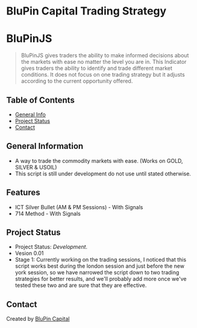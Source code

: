 # BluPin Capital Trading Strategy

# BluPinJS
> BluPinJS gives traders the ability to make informed decisions about the markets with ease no matter the level you are in. This Indicator gives traders the ability to identify and trade different market conditions. It does not focus on one trading strategy but it adjusts according to the current opportunity offered.
<!-- > Live demo [_here_](https://files.infodot.co.za). -->

## Table of Contents
* [General Info](#general-information)
* [Project Status](#project-status)
* [Contact](#contact)
<!-- * [License](#license) -->


## General Information
- A way to trade the commodity markets with ease. (Works on GOLD, SILVER & USOIL)
- This script is still under development do not use until stated otherwise.


## Features
- ICT Silver Bullet (AM & PM Sessions) - With Signals
- 714 Method - With Signals

## Project Status
- Project Status: _Development_.
- Vesion 0.01
- Stage 1: Currently working on the trading sessions, I noticed that this script works best during the london session and just before the new york session, so we have narrowed the script down to two trading strategies for better results, and we'll probably add more once we've tested these two and are sure that they are effective.

## Contact
Created by [BluPin Capital](https://capital.blupininc.com/)


<!-- Optional -->
<!-- ## License -->
<!-- This project is open source and available under the Mit License](). -->

<!-- You don't have to include all sections - just the one's relevant to your project -->


